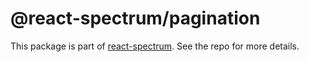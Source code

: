 # @react-spectrum/pagination

This package is part of [react-spectrum](https://gitlab.com/watheia/spectrum). See the repo for more details.
